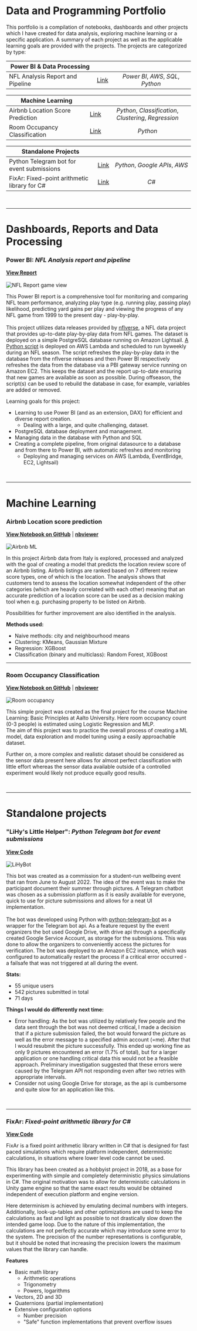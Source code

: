 # Data and Programming Portfolio
<p>This portfolio is a compilation of notebooks, dashboards and other projects which I have created for data analysis, exploring machine learning or a specific application. A summary of each project as well as the applicable learning goals are provided with the projects. The projects are categorized by type:</p>


| Power BI & Data Processing <img width=100/> | | <img width=307/> |
| --- |:-----:|:---:|
| NFL Analysis Report and Pipeline  | [Link](https://github.com/epaunonen/epaunonen.github.io/blob/main/README.md#power-bi-nfl-analysis-report-and-pipeline) | *Power BI*, *AWS*, *SQL*, *Python* |


| Machine Learning <img width=170/> | | |
| --- |:-----:|:---:|
| Airbnb Location Score Prediction | [Link](https://github.com/epaunonen/epaunonen.github.io/blob/main/README.md#airbnb-location-score-prediction) | *Python*, *Classification*, *Clustering*, *Regression* |
| Room Occupancy Classification | [Link](https://github.com/epaunonen/epaunonen.github.io/blob/main/README.md#room-occupancy-classification) | *Python* |


| Standalone Projects <img width=155/> | | <img width=307/> |
| --- |:-----:|:---:|
| Python Telegram bot for event submissions | [Link](https://github.com/epaunonen/epaunonen.github.io/blob/main/README.md#lihys-little-helper-python-telegram-bot-for-event-submissions) | *Python*, *Google APIs*, *AWS* |
| FixAr: Fixed-point arithmetic library for C# | [Link](https://github.com/epaunonen/epaunonen.github.io/blob/main/README.md#fixar-fixed-point-arithmetic-library-for-c) | *C#* |

<br>

---

# Dashboards, Reports and Data Processing

### Power BI: *NFL Analysis report and pipeline*

[**View Report**](https://app.powerbi.com/view?r=eyJrIjoiYmMyYWY2ZjgtNGM1ZC00ZGVjLWFhODMtYTY5OTM0N2I1YmJmIiwidCI6IjhkZWQ3ODVjLTJiYTYtNGIxYS05NmUyLWY3NGFiZTk2MWFiZCIsImMiOjh9)
<br><br>
![NFL Report game view](https://github.com/epaunonen/epaunonen.github.io/blob/main/Assets/NFL/NFL_1.PNG?raw=true "Game view")

This Power BI report is a comprehensive tool for monitoring and comparing NFL team performance, analyzing play type (e.g. running play, passing play) likelihood, predicting yard gains per play and viewing the progress of any NFL game from 1999 to the present day - play-by-play.<br>
<br>
This project utilizes data releases provided by [nflverse](https://github.com/nflverse/nflverse-data/releases), a NFL data project that provides up-to-date play-by-play data from NFL games.
The dataset is deployed on a simple PostgreSQL database running on Amazon Lightsail. [A Python script](https://github.com/epaunonen/epaunonen.github.io/blob/main/NFL/db/lambda_update_pbp.py) is deployed on AWS Lambda and scheduled to run byweekly during an NFL season. The script refreshes the play-by-play data in the database from the nflverse releases and then Power BI respectively refreshes the data from the database via a PBI gateway service running on Amazon EC2. This keeps the dataset and the report up-to-date ensuring that new games are available as soon as possible. During offseason, the script(s) can be used to rebuild the database in case, for example, variables are added or removed.

Learning goals for this project:
 * Learning to use Power BI (and as an extension, DAX) for efficient and diverse report creation. 
   - Dealing with a large, and quite challenging, dataset.
 * PostgreSQL database deployment and management.
 * Managing data in the database with Python and SQL
 * Creating a complete pipeline, from original datasource to a database and from there to Power BI, with automatic refreshes and monitoring
   - Deploying and managing services on AWS (Lambda, EventBridge, EC2, Lightsail)

<br>

---

# Machine Learning

### Airbnb Location score prediction
[**View Notebook on GitHub**](https://github.com/epaunonen/epaunonen.github.io/blob/main/Notebooks/Airbnb%20location%20score%20prediction/location_score_prediction.ipynb) | [**nbviewer**](https://nbviewer.org/github/epaunonen/epaunonen.github.io/blob/main/Notebooks/Airbnb%20location%20score%20prediction/location_score_prediction.ipynb)
<br><br>
![Airbnb ML](https://github.com/epaunonen/epaunonen.github.io/blob/main/Assets/Airbnb/airbnb1.PNG?raw=true "Result")

In this project Airbnb data from Italy is explored, processed and analyzed with the goal of creating a model that predicts the location review score of an Airbnb listing. Airbnb listings are ranked based on 7 different review score types, one of which is the location. The analysis shows that customers tend to assess the location somewhat independent of the other categories (which are heavily correlated with each other) meaning that an accurate prediction of a location score can be used as a decision making tool when e.g. purchasing property to be listed on Airbnb.

Possibilities for further improvement are also identified in the analysis.

**Methods used:**
 - Naive methods: city and neighbourhood means
 - Clustering: KMeans, Gaussian Mixture
 - Regression: XGBoost
 - Classification (binary and multiclass): Random Forest, XGBoost

---
### Room Occupancy Classification
[**View Notebook on GitHub**](https://github.com/epaunonen/epaunonen.github.io/blob/main/Notebooks/Room%20occupancy%20classification/Room_occupancy.ipynb) | [**nbviewer**](https://nbviewer.org/github/epaunonen/epaunonen.github.io/blob/main/Notebooks/Room%20occupancy%20classification/Room_occupancy.ipynb)
<br><br>
![Room occupancy](https://github.com/epaunonen/epaunonen.github.io/blob/main/Assets/Room%20occupancy/img1.PNG?raw=true)

This simple project was created as the final project for the course Machine Learning: Basic Principles at Aalto University. 
Here room occupancy count (0-3 people) is estimated using Logistic Regression and MLP. <br>
The aim of this project was to practice the overall process of creating a ML model, data exploration and model tuning using a easily approachable dataset. 

Further on, a more complex and realistic dataset should be considered as the sensor data present here allows for almost perfect classification with little effort whereas the sensor data available outside of a controlled experiment would likely not produce equally good results.

<br>

---

# Standalone projects

### "LiHy's Little Helper": *Python Telegram bot for event submissions*

[**View Code**](https://github.com/epaunonen/epaunonen.github.io/tree/main/Projects/LiHy's%20Little%20Helper)
<br><br>
![LiHyBot](https://github.com/epaunonen/epaunonen.github.io/blob/main/Assets/LiHyBot/LLH.PNG?raw=true "Telegram Bot")

This bot was created as a commission for a student-run wellbeing event that ran from June to August 2022. The idea of the event was to make the participant document their summer through pictures. A Telegram chatbot was chosen as a submission platform as it is easily available for everyone, quick to use for picture submissions and allows for a neat UI implementation.
<br><br>
The bot was developed using Python with [python-telegram-bot](https://github.com/python-telegram-bot/python-telegram-bot) as a wrapper for the Telegram bot api. As a feature request by the event organizers the bot used Google Drive, with drive api through a specifically created Google Service Account, as storage for the submissions. This was done to allow the organizers to conveniently access the pictures for verification. The bot was deployed to an Amazon EC2 instance, which was configured to automatically restart the process if a critical error occurred - a failsafe that was not triggered at all during the event.

**Stats:**
 - 55 unique users
 - 542 pictures submitted in total
 - 71 days

**Things I would do differently next time:**
 - Error handling: As the bot was utilized by relatively few people and the data sent through the bot was not deemed critical, I made a decision that if a picture submission failed, the bot would forward the picture as well as the error message to a specified admin account (=me). After that I would resubmit the picture successfully. This ended up working fine as only 9 pictures encountered an error (1.7% of total), but for a larger application or one handling critical data this would not be a feasible approach. Preliminary investigation suggested that these errors were caused by the Telegram API not responding even after two retries with appropriate intervals.
 - Consider not using Google Drive for storage, as the api is cumbersome and quite slow for an application like this.


<br>

---
### FixAr: *Fixed-point arithmetic library for C#*

[**View Code**](https://github.com/epaunonen/FixAr)

FixAr is a fixed point arithmetic library written in C# that is designed for fast paced simulations which require platform independent, deterministic calculations, in situations where lower level code cannot be used.

This library has been created as a hobbyist project in 2018, as a base for experimenting with simple and completely deterministic physics simulations in C#. The original motivation was to allow for deterministic calculations in Unity game engine so that the same exact results would be obtained independent of execution platform and engine version.

Here determinism is achieved by emulating decimal numbers with integers. Additionally, look-up-tables and other optimizations are used to keep the calculations as fast and light as possible to not drastically slow down the intended game loop. Due to the nature of this implementation, the calculations are not perfectly accurate which may introduce some error to the system. The precision of the number representations is configurable, but it should be noted that increasing the precision lowers the maximum values that the library can handle.

**Features**
 * Basic math library
   - Arithmetic operations
   - Trigonometry
   - Powers, logarithms
 * Vectors, 2D and 3D
 * Quaternions (partial implementation)
 * Extensive configuration options
   - Number precision
   - "Safe" function implementations that prevent overflow issues
